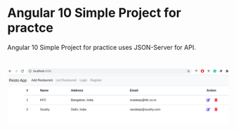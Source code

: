 # Angular 10 Simple Project for practce
Angular 10 Simple Project for practice uses JSON-Server for API.
# ![Angular 10 Practice Project](./resto-list.png)
